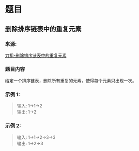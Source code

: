 # 题目

## 删除排序链表中的重复元素

### 来源:

[力扣-删除排序链表中的重复元素](https://leetcode-cn.com/problems/remove-duplicates-from-sorted-list)

### 题目内容

给定一个排序链表，删除所有重复的元素，使得每个元素只出现一次。

### 示例 1:

> 输入: 1->1->2<br>
> 输出: 1->2

### 示例 2:

> 输入: 1->1->2->3->3<br>
> 输出: 1->2->3
